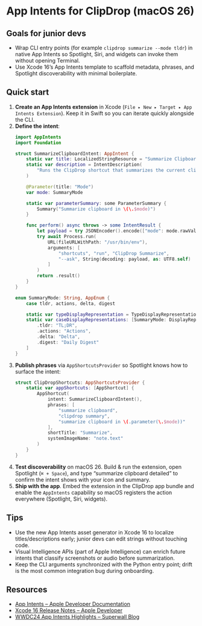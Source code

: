 # App Intents for ClipDrop (macOS 26)

## Goals for junior devs
- Wrap CLI entry points (for example `clipdrop summarize --mode tldr`) in native App Intents so Spotlight, Siri, and widgets can invoke them without opening Terminal.
- Use Xcode 16’s App Intents template to scaffold metadata, phrases, and Spotlight discoverability with minimal boilerplate.

## Quick start
1. **Create an App Intents extension** in Xcode (`File ▸ New ▸ Target ▸ App Intents Extension`). Keep it in Swift so you can iterate quickly alongside the CLI.
2. **Define the intent**:
   ```swift
   import AppIntents
   import Foundation

   struct SummarizeClipboardIntent: AppIntent {
       static var title: LocalizedStringResource = "Summarize Clipboard"
       static var description = IntentDescription(
           "Runs the ClipDrop shortcut that summarizes the current clipboard contents."
       )

       @Parameter(title: "Mode")
       var mode: SummaryMode

       static var parameterSummary: some ParameterSummary {
           Summary("Summarize clipboard in \(\.$mode)")
       }

       func perform() async throws -> some IntentResult {
           let payload = try JSONEncoder().encode(["mode": mode.rawValue])
           try await Process.run(
               URL(fileURLWithPath: "/usr/bin/env"),
               arguments: [
                   "shortcuts", "run", "ClipDrop Summarize",
                   "--ask", String(decoding: payload, as: UTF8.self)
               ]
           )
           return .result()
       }
   }

   enum SummaryMode: String, AppEnum {
       case tldr, actions, delta, digest

       static var typeDisplayRepresentation = TypeDisplayRepresentation(name: "Summary Mode")
       static var caseDisplayRepresentations: [SummaryMode: DisplayRepresentation] = [
           .tldr: "TL;DR",
           .actions: "Actions",
           .delta: "Delta",
           .digest: "Daily Digest"
       ]
   }
   ```
3. **Publish phrases** via `AppShortcutsProvider` so Spotlight knows how to surface the intent:
   ```swift
   struct ClipDropShortcuts: AppShortcutsProvider {
       static var appShortcuts: [AppShortcut] {
           AppShortcut(
               intent: SummarizeClipboardIntent(),
               phrases: [
                   "summarize clipboard",
                   "clipdrop summary",
                   "summarize clipboard in \(.parameter(\.$mode))"
               ],
               shortTitle: "Summarize",
               systemImageName: "note.text"
           )
       }
   }
   ```
4. **Test discoverability** on macOS 26. Build & run the extension, open Spotlight (`⌘ + Space`), and type “summarize clipboard detailed” to confirm the intent shows with your icon and summary.
5. **Ship with the app**. Embed the extension in the ClipDrop app bundle and enable the `AppIntents` capability so macOS registers the action everywhere (Spotlight, Siri, widgets).

## Tips
- Use the new App Intents asset generator in Xcode 16 to localize titles/descriptions early; junior devs can edit strings without touching code.
- Visual Intelligence APIs (part of Apple Intelligence) can enrich future intents that classify screenshots or audio before summarization.
- Keep the CLI arguments synchronized with the Python entry point; drift is the most common integration bug during onboarding.

## Resources
- [App Intents – Apple Developer Documentation](https://developer.apple.com/documentation/appintents)
- [Xcode 16 Release Notes – Apple Developer](https://developer.apple.com/documentation/xcode-release-notes/xcode-16-release-notes)
- [WWDC24 App Intents Highlights – Superwall Blog](https://www.superwall.com/blog/xcode-16-apple-intelligence)
